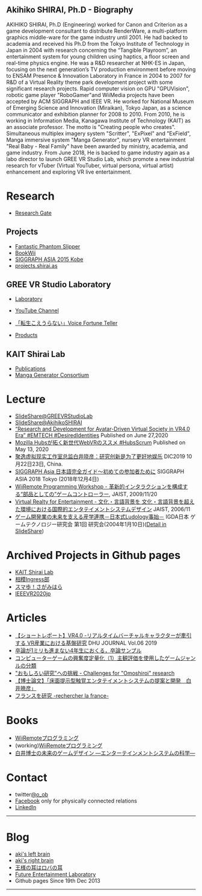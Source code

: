 ## Akihiko SHIRAI, Ph.D - Biography

AKIHIKO SHIRAI, Ph.D (Engineering) worked for Canon and Criterion as a game development consultant to distribute RenderWare, a multi-platform graphics middle-ware for the game industry until 2001. He had backed to academia and received his Ph.D from the Tokyo Institute of Technology in Japan in 2004 with research concerning the “Tangible Playroom”, an entertainment system for young children using haptics, a floor screen and real-time physics engine. He was a R&D researcher at NHK-ES in Japan, focusing on the next generation’s TV production environment before moving to ENSAM Presence & Innovation Laboratory in France in 2004 to 2007 for R&D of a Virtual Reality theme park development project with some significant research projects. Rapid computer vision on GPU "GPUVision", robotic game player "RoboGamer"and WiiMedia projects have been accepted by ACM SIGGRAPH and IEEE VR. He worked for National Museum of Emerging Science and Innovation (Miraikan), Tokyo Japan, as a science communicator and exhibition planner for 2008 to 2010. From 2010, he is working in Information Media, Kanagawa Institute of Technology (KAIT) as an associate professor. The motto is "Creating people who creates". Simultaneous multiplex imagery system "Scritter", "ExPixel" and "ExField", Manga immersive system "Manga Generator", nursery VR entertainment "Real Baby - Real Family" have been awarded by ministry, academia, and game industry.
From June 2018, He is backed to game industry again as a labo director to launch GREE VR Studio Lab, which promote a new industrial research for vTuber (Virtual YouTuber, virtual persona, virtual artist) enhancement and exploring VR live entertainment. 

# Research

- [Research Gate](https://www.researchgate.net/profile/Akihiko_Shirai)

## Projects

- [Fantastic Phantom Slipper](https://kaitas.github.io/Fantastic-Phantom-Slipper.html)
- [BookWii](https://akihiko.shirai.as/project/BookWii/index.html)
- [SIGGRAPH ASIA 2015 Kobe](https://akihiko.shirai.as/project/sa2015/)
- [projects.shirai.as](https://projects.shirai.as/)


## GREE VR Studio Laboratory

- [Laboratory](https://vr.gree.net/lab/)
 - [YouTube Channel](http://j.mp/VRSYT)
 - [「転生こえうらない」Voice Fortune Teller](https://vr.gree.net/lab/vc/)

- [Products](https://vr.gree.net/en/)

## KAIT Shirai Lab

- [Publications](http://blog.shirai.la/publications/)
- [Manga Generator Consortium](https://manga.style/)

# Lecture

- [SlideShare@GREEVRStudioLab](https://www.slideshare.net/vrstudiolab/)
- [SlideShare@AkihikoSHIRAI](https://www.slideshare.net/aquihiko)
- [“Research and Development for Avatar-Driven Virtual Society in VR4.0 Era” #EMTECH #DesiredIdentities](https://www.youtube.com/watch?v=hVR82Rb7eqM) Published on June 27,2020
- [Mozilla Hubsが拓く新世代WebVRのススメ #HubsScrum](https://www.slideshare.net/vrstudiolab/mozilla-hubswebvr-hubsscrum) Published on May 13, 2020
- [聚逸虚拟现实工作室总监白井晓彦：研究创新是为了更好地娱乐](http://www.cena.com.cn/tablet/20191023/102949.html) DIC2019 10月22日23日, China.
- [SIGGRAPH Asia 日本語完全ガイド～初めての参加者ために](https://www.slideshare.net/aquihiko/siggraph-asia-2018-acm-tokyo-20181204) SIGGRAPH ASIA 2018 Tokyo (2018年12月4日)
- [WiiRemote Programming Workshop - 革新的インタラクションを構成する“部品としての”ゲームコントローラー](https://www.slideshare.net/aquihiko/wiiremote-programming-workshop), JAIST, 2009/11/20
- [Virtual Realty for Entertainment - 文化・言語背景を 文化・言語背景を超えた環境における国際的エンタテイメントシステムデザイン](https://www.slideshare.net/aquihiko/virtual-realty-for-entertainment) JAIST, 2006/11
- <a href="http://kaitas.github.io/PDF/SIG-GT20040410Web.pdf" onclick= "ga('send', 'event', 'download','click','/PDF/SIG-GT20040410Web.pdf');">ゲーム開発業の未来を支える産学連携－日本式Ludology事始－</a> IGDA日本 ゲームテクノロジー研究会 第1回 研究会(2004年1月10日)(<a href="https://www.slideshare.net/aquihiko/igda-1/aquihiko/igda-1">Detail in SlideShare</a>)

# Archived Projects in Github pages
- [KAIT Shirai Lab](https://new.shirai.la/)
- [相模Ingress部](https://kaitas.github.io/sagami-ingress/)
- [スマ歩！さがみはら](https://kaitas.github.io/sumaho-sagamihara/)
- [IEEEVR2020jp](https://kaitas.github.io/IEEEVR2020jp/)

# Articles

- [【ショートレポート】VR4.0 -リアルタイムバーチャルキャラクターが牽引する VR産業における基盤研究](https://msl.dhw.ac.jp/wp-content/uploads/2020/04/DHUJOURNAL2019_P82.pdf) DHU JOURNAL Vol.06 2019
- [卒論が1ミリも進まない4年生におくる，卒論サンプル](tex-sample.md)
- [コンピューターゲームの興奮度定量化（1）主観評価を使用したゲームジャンルの分類](2001-10-05-IPSJ-GPW.md)
- ["おもしろい研究"への挑戦 - Challenges for "Omoshiroi" research](2016-03-19-ProfStato.md)
- [【博士論文】「床面提示型触覚エンタテイメントシステムの提案と開発　白井暁彦」](AkihikoSHIRAI-DoctorThesis2004.md)
- [フランスを研究 -rechercher la france-](2006-08-30-rechercher-la-france.md)

# Books

- [WiiRemoteプログラミング](http://akihiko.shirai.as/projects/WiiRemote/)
- (working)[WiiRemoteプログラミング](https://akihiko2.shirai.as/projects/WiiRemote/)
- [白井博士の未来のゲームデザイン ―エンターテインメントシステムの科学―](http://aki.shirai.as/entsys/)


# Contact

- twitter[@o_ob](https://twitter.com/o_ob)
- [Facebook](https://www.facebook.com/aquihiko) only for physically connected relations
- [LinkedIn](https://www.linkedin.com/in/akihiko-shirai/)

<hr>

# Blog

- [aki's left brain](https://kaitas.github.io/blog/)
- [aki's right brain](http://aki.shirai.as/)
- [王様の耳はロバの耳](https://ameblo.jp/akihiko)
- [Future Entertainment Laboratory](http://akihiko.shirai.as/)
- Github pages Since 19th Dec 2013 

<hr>
